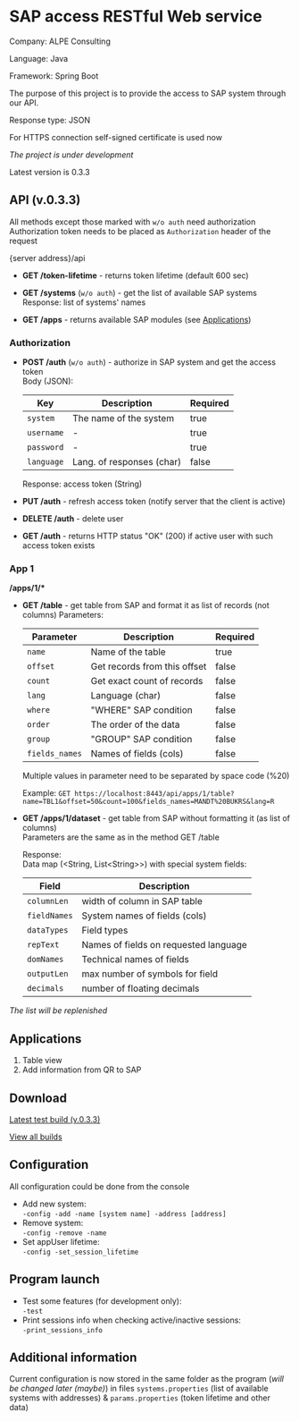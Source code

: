 # SAP access RESTful Web service

Company: ALPE Consulting

Language: Java

Framework: Spring Boot

The purpose of this project is to provide the access to SAP system through our API.

Response type: JSON

For HTTPS connection self-signed certificate is used now

*The project is under development*

Latest version is 0.3.3


## API (v.0.3.3)

All methods except those marked with `w/o auth` need authorization  
Authorization token needs to be placed as `Authorization` header of the request

{server address}/api

* **GET /token-lifetime** - returns token lifetime (default 600 sec)

* **GET /systems** (`w/o auth`) - get the list of available SAP systems  
  Response: list of systems' names
  
 * **GET /apps** - returns available SAP modules (see [Applications](#Applications))

### Authorization

* **POST /auth** (`w/o auth`) - authorize in SAP system and get the access token  
  Body (JSON):

  | Key        | Description               | Required |
  |------------|---------------------------|----------|
  | `system`   | The name of the system    | true     |
  | `username` | -                         | true     |
  | `password` | -                         | true     |
  | `language` | Lang. of responses (char) | false    |
  
  Response: access token (String)

* **PUT /auth** - refresh access token (notify server that the client is active)

* **DELETE /auth** - delete user  

* **GET /auth** - returns HTTP status "OK" (200) if active user with such access token exists  

### App 1

__/apps/1/*__

* **GET /table** - get table from SAP and format it as list of records (not columns)
  Parameters:
  
  | Parameter     | Description                 | Required |
  |---------------|-----------------------------|----------|
  | `name`        | Name of the table           | true     |
  | `offset`      | Get records from this offset| false    |
  | `count`       | Get exact count of records  | false    |
  | `lang`        | Language (char)             | false    |
  | `where`       | "WHERE" SAP condition       | false    |
  | `order`       | The order of the data       | false    |
  | `group`       | "GROUP" SAP condition       | false    |
  | `fields_names`| Names of fields (cols)      | false    |
  
  Multiple values in parameter need to be separated by space code (%20)
  
  Example: `GET https://localhost:8443/api/apps/1/table?name=TBL1&offset=50&count=100&fields_names=MANDT%20BUKRS&lang=R`

* **GET /apps/1/dataset** - get table from SAP without formatting it (as list of columns)  
  Parameters are the same as in the method GET /table  
  
  Response:  
  Data map (\<String, List\<String\>\>) with special system fields:
  
  | Field        | Description                           |
  |--------------|---------------------------------------|
  | `columnLen`  | width of column in SAP table          |
  | `fieldNames` | System names of fields (cols)         |
  | `dataTypes`  | Field types                           |
  | `repText`    | Names of fields on requested language |
  | `domNames`   | Technical names of fields             |
  | `outputLen`  | max number of symbols for field       |
  | `decimals`   | number of floating decimals           |

*The list will be replenished*

## Applications

1. Table view
2. Add information from QR to SAP

## Download

[Latest test build (v.0.3.3)](../master/builds/sap_access_service-0.3.3.jar)

[View all builds](../master/builds)

## Configuration

All configuration could be done from the console

* Add new system:  
  `-config -add -name [system name] -address [address]`
* Remove system:  
  `-config -remove -name`
* Set appUser lifetime:  
  `-config -set_session_lifetime`


## Program launch

* Test some features (for development only):  
  `-test`
* Print sessions info when checking active/inactive sessions:  
  `-print_sessions_info`

## Additional information

Current configuration is now stored in the same folder as the program (*will be changed later (maybe)*)
in files `systems.properties` (list of available systems with addresses) & `params.properties` (token lifetime and other data)

